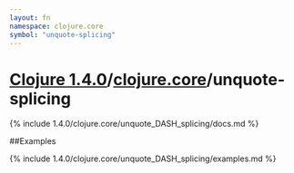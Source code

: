 ```yaml
---
layout: fn
namespace: clojure.core
symbol: "unquote-splicing"
---
```


# [Clojure 1.4.0](../../)/[clojure.core](../)/unquote-splicing

{% include 1.4.0/clojure.core/unquote_DASH_splicing/docs.md %}

##Examples

{% include 1.4.0/clojure.core/unquote_DASH_splicing/examples.md %}

